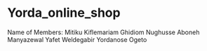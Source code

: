 # Yorda_online_shop

Name of Members:
  Mitiku Kiflemariam
  Ghidiom Nughusse 
  Aboneh Manyazewal
  Yafet Weldegabir
  Yordanose Ogeto
  

